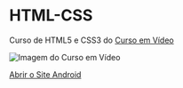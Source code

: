 # HTML-CSS
 Curso de HTML5 e CSS3 do [Curso em Vídeo](https://www.cursoemvideo.com)

<img src="CursoEmVideo" alt="Imagem do Curso em Vídeo">

 <a href="https://manerich1.github.io/HTML-CSS/desafios/modulo-02/d010/index.html" target="_blank">Abrir o Site Android</a>